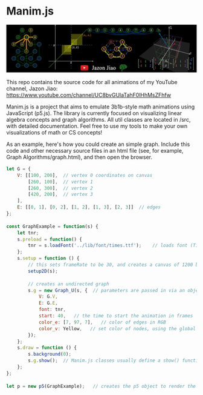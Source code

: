 # Manim.js
![Screenshot](/lib/thumbnails/GitHubThumbnail.png)

This repo contains the source code for all animations of my YouTube channel, Jazon Jiao: https://www.youtube.com/channel/UC8bvGUlaTahF0lHhMsZFhfw 

Manim.js is a project that aims to emulate 3b1b-style math animations using JavaScript (p5.js). The library is currently focused on visualizing linear algebra concepts and graph algorithms. All util classes are located in /src, with detailed documentation. Feel free to use my tools to make your own visualizations of math or CS concepts!

As an example, here's how you could create an simple graph. Include this code and other necessary source files in an html file (see, for example, Graph Algorithms/graph.html), and then open the browser.

```JavaScript
let G = {
    V: [[100, 200],  // vertex 0 coordinates on canvas
        [260, 100],  // vertex 1
        [260, 300],  // vertex 2
        [420, 200],  // vertex 3
    ],
    E: [[0, 1], [0, 2], [1, 2], [1, 3], [2, 3]]  // edges
};

const GraphExample = function(s) {
    let tnr;
    s.preload = function() {
        tnr = s.loadFont('../lib/font/times.ttf');    // loads font (Times new roman)
    };
    s.setup = function () {
        // this sets frameRate to be 30, and creates a canvas of 1200 by 675 (you can adjust these in globals.js)
        setup2D(s); 
        
        // creates an undirected graph
        s.g = new Graph_U(s, {  // parameters are passed in via an object
            V: G.V, 
            E: G.E, 
            font: tnr,
            start: 40,   // the time to start the animation in frames
            color_e: [7, 97, 7],   // color of edges in RGB
            color_v: Yellow,   // set color of nodes, using the global Yellow variable
        });
    };
    s.draw = function () {
        s.background(0);
        s.g.show();  // Manim.js classes usually define a show() function to be called in draw()
    };
};

let p = new p5(GraphExample);   // creates the p5 object to render the animation
```
